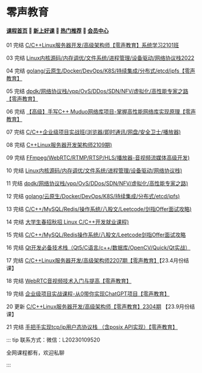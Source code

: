 # 零声教育

#### [**课程首页**](../../README.md) 💖 [**新上好课**](./xshk.md) 💖 [**热门推荐**](./rmtj.md) 💖 [**会员中心**](./vip.md)

01 完结 [C/C++Linux服务器开发/高级架构师【零声教育】系统学习2101班](https://ke.qq.com/course/420945#term_id=103261594)

03 完结 [Linux内核源码/内存调优/文件系统/进程管理/设备驱动/网络协议栈2022](https://ke.qq.com/course/3294666)

04 完结 [golang/云原生/Docker/DevOps/K8S/持续集成/分布式/etcd/ipfs【零声教育】](https://ke.qq.com/course/3384068)

05 完结 [dpdk/网络协议栈/vpp/OvS/DDos/SDN/NFV/虚拟化/高性能专家之路【零声教育】](https://ke.qq.com/course/3941319)

06 完结 [【高级】手写C++ Muduo网络库项目-掌握高性能网络库实现原理【零声教育】](https://ke.qq.com/course/2738928)

07 完结 [C/C++企业级项目实战班(浏览器/即时通讯/网盘/安全卫士/播放器)](https://ke.qq.com/course/3025736)

08 完结 [C++Linux服务器开发架构师2109期)](https://m.ke.qq.com/course/420945)

09 完结 [FFmpeg/WebRTC/RTMP/RTSP/HLS/播放器-音视频流媒体高级开发)](https://ke.qq.com/course/468797)

10 完结 [Linux内核源码/内存调优/文件系统/进程管理/设备驱动/网络协议栈)](https://ke.qq.com/course/3294666)

11 完结 [dpdk/网络协议栈/vpp/OvS/DDos/SDN/NFV/虚拟化/高性能专家之路)](https://ke.qq.com/course/3941319)

12 完结 [golang/云原生/Docker/DevOps/K8S/持续集成/分布式/etcd/ipfs)](https://ke.qq.com/course/3384068)

13 完结 [C/C++/MySQL/Redis/操作系统/八股文/Leetcode/剑指Offer面试攻略)](https://ke.qq.com/course/5478818)

14 完结 [大学生春招秋招 Linux C/C++开发就业课程)](https://ke.qq.com/course/443231)

15 完结 [C/C++/MySQL/Redis操作系统/八股文/Leetcode剑指Offer面试攻略](https://ke.qq.com/course/5478818)

16 完结 [Qt开发必备技术栈（Qt5/C语言/c++/数据库/OpenCV/Quick/Qt实战）](https://ke.qq.com/course/5820590#term_id=106031247)

17 完结 [C/C++Linux服务器开发/高级架构师2207期【零声教育】](https://ke.qq.com/course/420945)【23.4月份结课】

18 完结 [WebRTC音视频技术入门与提高【零声教育】](https://ke.qq.com/course/435382)

19 完结 [企业级项目实战课程-从0带你实现ChatGPT项目【零声教育】](https://ke.qq.com/course/6031074)

20 更新 [C/C++Linux服务器开发/高级架构师【零声教育】2304期](https://ke.qq.com/course/420945) 【23.9月份结课】

21 完结 [手把手实现tcp/ip用户态协议栈 （含posix API实现）【零声教育】](https://ke.qq.com/course/6032210#term_id=106261530)

::: tip
联系方式：微信：L20230109520

全网课程都有，欢迎私聊

:::

